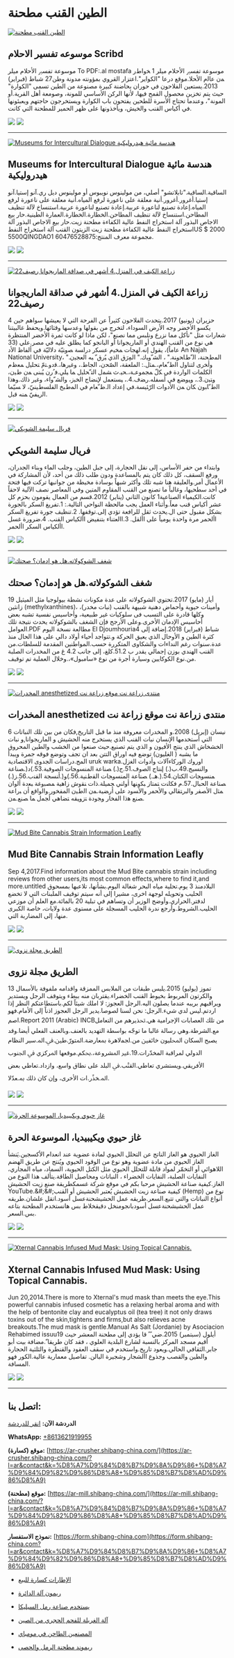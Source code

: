 # الطين القنب مطحنة

<a href="https://swt.shibang-china.com/?l=ar&img&k=%D8%A7%D9%84%D8%B7%D9%8A%D9%86+%D8%A7%D9%84%D9%82%D9%86%D8%A8+%D9%85%D8%B7%D8%AD%D9%86%D8%A9" target="_blank">![الطين القنب مطحنة](http://static.shibang-china.com/all-800x300/463.jpg)</a>

## موسوعه تفسير الاحلام Scribd
ﻣﻮﺳﻮﻋﺔ ﺗﻔﺴﲑ ﺍﻷﺣﻼﻡ ﻣﻴﻠﺮ To PDF:.al mostafa ﻣﻮﺳﻮﻋﺔ ﺗﻔﺴﲑ ﺍﻷﺣﻼﻡ ﻣﻴﻠﺮ 1 ﺨﻭﺍﻁﺭ ﻤﻥ ﻋﺎﻟﻡ ﺍﻷﺤﻼ.موقع درعا &quot;الكواير&quot;.اعتزار القروي بمؤونته مدونة وطن27 شباط (فبراير) 2013.يستعين الفلاحون في حوران بحاضنة كبيرة مصنوعة من الطين تسمى &quot;الكوارة&quot; حيث يتم تخزين محصول القمح فيها، لأنها الركن الأساسي للمونة، وصومعة أهل القرية.أو المونة&quot;، وعندما تحتاج الأسرة للطحين يفتحون باب الكوارة ويستخرجون حاجتهم ويعبئونها في أكياس القنب والخيش، ويأخذونها على ظهر الحمير للمطحنة التي كانت.


<a href="https://whatsapp.shibangsoft.com/WhatsApp.php" target="_blank" title="WhatsApp">![](http://static.shibang-china.com/icon/whatsapp.png)</a> <a href="https://swt.shibang-china.com/?l=ar&icon&k=%D8%A7%D9%84%D8%B7%D9%8A%D9%86+%D8%A7%D9%84%D9%82%D9%86%D8%A8+%D9%85%D8%B7%D8%AD%D9%86%D8%A9" target="_blank">![](http://static.shibang-china.com/icon/chat-ar.png)</a>

---

<a href="https://swt.shibang-china.com/?l=ar&img&k=%D8%A7%D9%84%D8%B7%D9%8A%D9%86+%D8%A7%D9%84%D9%82%D9%86%D8%A8+%D9%85%D8%B7%D8%AD%D9%86%D8%A9" target="_blank">![Museums for Intercultural Dialogue هندسة مائية هيدروليكية](http://static.shibang-china.com/all-800x300/1359.jpg)</a>

## Museums for Intercultural Dialogue هندسة مائية هيدروليكية
الساقية.الساقية.&quot;تابلاتشو&quot; أصلي، من مولينوس نويبوس أو مولينوس ديل ري.آنو إستيا.آنو إستيا.أغرور.أغرور.أنية معلقة على ناعورة لرفع المياه.أنية معلقة على ناعورة لرفع المياه.إعادة تصنيع لناعورة عربية.إعادة تصنيع لناعورة عربية.استنساخ لآلة تنظيف المطاحن.استنساخ لآلة تنظيف المطاحن.الخطارة.الخطارة.العمارة الطينية.حار بيع الاجاص البذور آلة استخراج النفط عالية الكفاءة مطحنة زيت.حار بيع الاجاص البذور آلة استخراج النفط عالية الكفاءة مطحنة زيت الزيتون القنب آلة استخراج النفطUS $ 2000 5500QINGDAO1 مجموعة معرف المنتج:60476528875.


<a href="https://whatsapp.shibangsoft.com/WhatsApp.php" target="_blank" title="WhatsApp">![](http://static.shibang-china.com/icon/whatsapp.png)</a> <a href="https://swt.shibang-china.com/?l=ar&icon&k=%D8%A7%D9%84%D8%B7%D9%8A%D9%86+%D8%A7%D9%84%D9%82%D9%86%D8%A8+%D9%85%D8%B7%D8%AD%D9%86%D8%A9" target="_blank">![](http://static.shibang-china.com/icon/chat-ar.png)</a>

---

<a href="https://swt.shibang-china.com/?l=ar&img&k=%D8%A7%D9%84%D8%B7%D9%8A%D9%86+%D8%A7%D9%84%D9%82%D9%86%D8%A8+%D9%85%D8%B7%D8%AD%D9%86%D8%A9" target="_blank">![زراعة الكيف في المنزل.4 أشهر في صداقة الماريجوانا رصيف22](http://static.shibang-china.com/all-800x300/1392.jpg)</a>

## زراعة الكيف في المنزل.4 أشهر في صداقة الماريجوانا رصيف22
4 حزيران (يونيو) 2017.يتحدث الفلاحون كثيراً عن الفرحة التي لا يعيشها سواهم حين يكسو الأخضر وجه الأرض السوداء، لتخرج من بقولها وعدسها وقثائها.ويحفظ غالبيتنا شعارات مثل &quot;نأكل مما نزرع ونلبس مما نصنع&quot;، لكن ماذا لو كانت ثمرة الأخضر المنتظرة هي نوع من القنب الهندي أو الماريجوانا أو البانجو كما يطلق عليه في مصر.علي (33 عاماً)، يقول إنه.ﻟﻬﺠﺎﺕ ﻤﺨﻴﻡ ﻋﺴﻜﺭ ﺩﺭﺍﺴﺔ ﺼﻭﺘﻴّﺔ ﺩﻻﻟﻴّﺔ ﻓﻲ ﺃﻟﻔﺎﻅ ﺍﻷﺩ An Najah National Universityﺍﻟﻤﻁﺤﻨﺔ، ﺍﻟﹼﻁﺎﺤﻭﻨﺔ.&quot; ، ﺍﻟﺸﹼﻭﺒﻙ.&quot; ﺍﻟﻤِﺭَﻕ ﺍﻟﺫﻱ ﻴُﺭﻕﹼ ﺒﻪ ﺍﻟﻌﺠﻴﻥ.&quot; ، ﻭﺃﺨﺭﻯ ﻟﺘﻨﺎﻭل ﺍﻟﻁﹼﻌﺎﻡ،.ﻤﺜل.: ﺍﻟﻤﻠﻌﻘﺔ، ﺍﻟﺼّﺤﻥ، ﺍﻟﺠﺎﻁ.، ﻭﻏﻴﺭﻫﺎ،.ﻗﺩﻭ.ﺘﻡّ ﺘﺤﻠﻴل ﻤﻌﻅﻡ ﺍﻟﻜﻠﻤﺎﺕ ﺍﻟﻭﺍﺭﺩﺓ ﻓﻲ ﻜلّ ﻤﺠﻤﻭﻋـﺔ،.ﺤﻴ.ﺙ ﺸﻤل ﺍﻟﺘﹼﺤﻠﻴل ﻤﺎ ﻴﻠﻲ.ﻓﹸﺭﻥ ﻴُﺒﻨﻰ ﻤﻥ ﻁﻴﻥ، ﻭﺘﺒﻥ.3.، ﻭﻴﻭﻀﻊ ﻓﻲ ﺃﺴﻔﻠﻪ.ﺭﻀﻑ.4.، ﻴﺴﺘﻌﻤل ﻹﻨﻀﺎﺝ ﺍﻟﺨﺒﺯ، ﻭﺍﻟﺸﹼﻭﺍﺀ، ﻭﻏﻴﺭ ﺫﻟﻙ.ﻭﻫﺫﺍ ﺍﻟﻁﹼﺎﺒﻭﻥ ﻜﺎﻥ ﻤﻥ ﺍﻷﺩﻭﺍﺕ ﺍﻟﺭّﺌﻴﺴﺔ.ﻓﻲ ﺇﻋﺩﺍﺩ ﺍﻟ.ﻁﹼﻌﺎﻡ ﻓﻲ ﺍﻟﻤﻁﺒﺦ ﺍﻟﻔﻠﺴﻁﻴﻨﻲّ، ﻻ ﺴﻴّﻤﺎ ﺍﻟﺭﻴﻔﻲّ ﻤﻨﻪ ﻗﺒل.


<a href="https://whatsapp.shibangsoft.com/WhatsApp.php" target="_blank" title="WhatsApp">![](http://static.shibang-china.com/icon/whatsapp.png)</a> <a href="https://swt.shibang-china.com/?l=ar&icon&k=%D8%A7%D9%84%D8%B7%D9%8A%D9%86+%D8%A7%D9%84%D9%82%D9%86%D8%A8+%D9%85%D8%B7%D8%AD%D9%86%D8%A9" target="_blank">![](http://static.shibang-china.com/icon/chat-ar.png)</a>

---

<a href="https://swt.shibang-china.com/?l=ar&img&k=%D8%A7%D9%84%D8%B7%D9%8A%D9%86+%D8%A7%D9%84%D9%82%D9%86%D8%A8+%D9%85%D8%B7%D8%AD%D9%86%D8%A9" target="_blank">![فريال سليمة الشويكي](http://static.shibang-china.com/all-800x300/964.jpg)</a>

## فريال سليمة الشويكي
وابتداء من حفر الأساس، إلى نقل الحجارة، إلى جبل الطين، وجلب الماء وبناء الجدران، ورفع السقف، كل ذلك كان يتم بالمساعدة ودون طلب ذلك من أحد، لأن المشاركة في الأعمال أمر.والعليقة هنا شبه تلك وأكثر شبهاً بوسادة مخيطة من جوانبها تركت فيها فتحة في أحد سطحيها، وغالباً ما تصنع من القنب المقاوم المتين وفي المعاصر نصف الآلية لاحقاً كانت.الكيمياء الصناعية1 كانون الثاني (يناير) 2012.قسم من العمال يقومون بحزم كل عشر أكياس قنب معاً.وأثناء العمل يجب مالحظة النواحي التالية.: 1.تفريغ السكر بالجورة بشكل مقبول حتى ال.يحدث ثقل للرافعة تؤدي إلى.توقفها. 2.تنظيف جورة تفريغ السكر األحمر مرة واحدة يومياً على األقل. 3.االعتناء بتنفيض األكياس القنب. 4.ضرورة غسل األكياس السكر األحمر.


<a href="https://whatsapp.shibangsoft.com/WhatsApp.php" target="_blank" title="WhatsApp">![](http://static.shibang-china.com/icon/whatsapp.png)</a> <a href="https://swt.shibang-china.com/?l=ar&icon&k=%D8%A7%D9%84%D8%B7%D9%8A%D9%86+%D8%A7%D9%84%D9%82%D9%86%D8%A8+%D9%85%D8%B7%D8%AD%D9%86%D8%A9" target="_blank">![](http://static.shibang-china.com/icon/chat-ar.png)</a>

---

<a href="https://swt.shibang-china.com/?l=ar&img&k=%D8%A7%D9%84%D8%B7%D9%8A%D9%86+%D8%A7%D9%84%D9%82%D9%86%D8%A8+%D9%85%D8%B7%D8%AD%D9%86%D8%A9" target="_blank">![شغف الشوكولاته.هل هو إدمان؟ صحتك](http://static.shibang-china.com/all-800x300/841.jpg)</a>

## شغف الشوكولاته.هل هو إدمان؟ صحتك
19 أيار (مايو) 2017.تحتوي الشوكولاته على عدة مكونات نشطة بيولوجيا مثل الميثيل زانثين (methylxanthines)، وأمينات حيوية وأحماض دهنية شبيهة بالقنب (نبات مخدر)، وكلها قادرة على التسبب فى سلوكيات غير طبيعية، وأحاسيس نفسية تشبه بعض أحاسيس الإدمان الأخرى.وعلى الأرجح فإن الشغف بالشوكولاته يحدث نتيجة تلك العوامل.PDF مطالعة نسخة اليوم El Djoumhouria4 شباط (فبراير) 2018.إضافة إلى كثرة الطين و الأوحال الذي يعيق الحركة و.تتواجد أحياء أولاد دالي على هذا الحال منذ عدة.سنوات رغم النداءات والشكاوى المتكررة حسب.المواطنين المقدمة للسلطات.من القنب الهندي بوزن إجمالي يقدر ب 51.2.كلغ، إلى جانب 4.2 غ من المخدرات الصلبة من.نوع الكوكايين وسيارة أجرة من نوع «سامبول»،.وخلال العملية تم توقيف.


<a href="https://whatsapp.shibangsoft.com/WhatsApp.php" target="_blank" title="WhatsApp">![](http://static.shibang-china.com/icon/whatsapp.png)</a> <a href="https://swt.shibang-china.com/?l=ar&icon&k=%D8%A7%D9%84%D8%B7%D9%8A%D9%86+%D8%A7%D9%84%D9%82%D9%86%D8%A8+%D9%85%D8%B7%D8%AD%D9%86%D8%A9" target="_blank">![](http://static.shibang-china.com/icon/chat-ar.png)</a>

---

<a href="https://swt.shibang-china.com/?l=ar&img&k=%D8%A7%D9%84%D8%B7%D9%8A%D9%86+%D8%A7%D9%84%D9%82%D9%86%D8%A8+%D9%85%D8%B7%D8%AD%D9%86%D8%A9" target="_blank">![المخدرات anesthetized منتدى زراعة نت موقع زراعة نت](http://static.shibang-china.com/all-800x300/271.jpg)</a>

## المخدرات anesthetized منتدى زراعة نت موقع زراعة نت
6 نيسان (إبريل) 2008.و المخدرات معروفة منذ ما قبل التاريخ,فكان من بين تلك النباتات التي أستخدمها الإنسان نبات القنب الذي يستخرج منه الحشيش و الماريجوانا,و نبات الخشخاش الذي ينتج الأفيون و الذي يتم تصنيع.حيث صنعوا من الخشب والطين المحروق ما يشبه ( الغليون) توضع فيه اوراق التتن بعد ان تجف وتوضع فوقه جمرة ويبدأ المج.دراسات الجدوى الاقتصادية uruk warka.اوروك الوركاءﺁﻻﺕ ﻭﺃﺩﻭﺍﺕ ﺍﻟﻐﺯل ﻭﺍﻟﻨﺴﻴﺞ.49.ﺏ(.) ﺇﻨﺘﺎﺝ ﺍﻟﺼﻭﻑ.51.ﺝ(.) ﺼﻨﺎﻋﺔ ﺍﻟﻤﻨﺴﻭﺠﺎﺕ ﺍﻟﺼﻭﻓﻴﺔ.53.)ﺩ(.ﺼﻨﺎﻋﺔ ﻤﻨﺴﻭﺠﺎﺕ ﺍﻟﻜﺘﺎﻥ.54.(.ﻫـ.) ﺼﻨﺎﻋﺔ ﺍﻟﻤﻨﺴﻭﺠﺎﺕ ﺍﻟﻘﻁﻨﻴﺔ.56.)ﻭ(.ﺃﻨﺴﺠﺔ ﺍﻟﻘﻨﺏ.56.ﺯ(.) ﺼﻨﺎﻋﺔ ﺍﻟﺤﺒﺎل.57.ﻡ ﻓﻜﺎﻨﺕ ﺘﻤﺘﺎﺯ ﺒﻜﻭﻨﻬﺎ ﺃﻭﺍﻨﻲ ﺠﻤﻴﻠﺔ.ﺫﺍﺕ ﻨﻘﻭﺵ ﺯﺍﻫﻴﺔ ﻤﺼﺒﻭﻏﺔ ﺒﻌﺩﺓ ﺃﻟﻭﺍﻥ ﻤﺜل ﺍﻷﺼﻔﺭ ﻭﺍﻟﺒﺭﺘﻘﺎﻟﻲ ﻭﺍﻷﺤﻤﺭ ﻭﺍﻷﺴﻭﺩ ﻋﻠﻰ ﺃﺭﻀﻴﺔ.ﻤﻥ ﺍﻟﻁﻴﻥ ﺍﻟﻤﻔﺨﻭﺭ.ﻭﺍﻟﻭﺍﻗﻊ ﺃﻥ ﺒﺭﺍﻋﺔ ﺼﻨﻊ ﻫﺫﺍ ﺍﻟﻔﺨﺎﺭ ﻭﺠﻭﺩﺓ ﺘﺯﻭﻴﻘﻪ ﺘﻀﺎﻫﻲ ﺃﺠﻤل ﻤﺎ ﺼﻨﻊ.ﻤﻥ.


<a href="https://whatsapp.shibangsoft.com/WhatsApp.php" target="_blank" title="WhatsApp">![](http://static.shibang-china.com/icon/whatsapp.png)</a> <a href="https://swt.shibang-china.com/?l=ar&icon&k=%D8%A7%D9%84%D8%B7%D9%8A%D9%86+%D8%A7%D9%84%D9%82%D9%86%D8%A8+%D9%85%D8%B7%D8%AD%D9%86%D8%A9" target="_blank">![](http://static.shibang-china.com/icon/chat-ar.png)</a>

---

<a href="https://swt.shibang-china.com/?l=ar&img&k=%D8%A7%D9%84%D8%B7%D9%8A%D9%86+%D8%A7%D9%84%D9%82%D9%86%D8%A8+%D9%85%D8%B7%D8%AD%D9%86%D8%A9" target="_blank">![Mud Bite Cannabis Strain Information Leafly](http://static.shibang-china.com/all-800x300/679.jpg)</a>

## Mud Bite Cannabis Strain Information Leafly
Sep 4,2017.Find information about the Mud Bite cannabis strain including reviews from other users,its most common effects,where to find it,and more.untitled البلادمنذ 3 يوم.تحلية مياه البحر شغالة اليوم.بشأنها، تلاعبها بمسحوق الحليب وتحويله لوجهة اخرى، مشيرا إلى أنه سيتم توقيف الملبنات التي لا تخضع لدفتر.الحراري.وأوضح الوزير أن وتساهم في تبلية 20 بالمائة.مع العلم أن موزعي الحليب.الشروط.وأرجع ندرة الحليب المسجلة على مستوى عدة ولايات، خاصة الكبرى منها، إلى المضاربة التي.


<a href="https://whatsapp.shibangsoft.com/WhatsApp.php" target="_blank" title="WhatsApp">![](http://static.shibang-china.com/icon/whatsapp.png)</a> <a href="https://swt.shibang-china.com/?l=ar&icon&k=%D8%A7%D9%84%D8%B7%D9%8A%D9%86+%D8%A7%D9%84%D9%82%D9%86%D8%A8+%D9%85%D8%B7%D8%AD%D9%86%D8%A9" target="_blank">![](http://static.shibang-china.com/icon/chat-ar.png)</a>

---

<a href="https://swt.shibang-china.com/?l=ar&img&k=%D8%A7%D9%84%D8%B7%D9%8A%D9%86+%D8%A7%D9%84%D9%82%D9%86%D8%A8+%D9%85%D8%B7%D8%AD%D9%86%D8%A9" target="_blank">![الطريق مجلة نزوى](http://static.shibang-china.com/all-800x300/184.jpg)</a>

## الطريق مجلة نزوى
13 تموز (يوليو) 2015.يلبس طبقات من الملابس الممزقة واقدامه ملفوفة بالأسمال والكرتون المربوط بخيوط القنب الخضراء.يقتربان منه ببطء ويتوقف الرجل ويستدير ويراقبهم بريبه عندما يصلون اليه.الرجل العجوز: لا املك شيئاً لكم.باستطاعتكم النظر إذا اردتم.ليس لدي شيء.الرجل: نحن لسنا لصوصا.يدير الرجل العجوز اذناً إلى الأمام.فهو اصم.Report 2011 (Arabic) INCBﻣﻦ ﺗﻠﻚ ﺍﻟﻌﺼﺎﺑﺎﺕ ﺍﻹﺟﺮﺍﻣﻴﺔ ﻫﻲ.ﲢﺬﻳﺮﻫﻢ ﻣﻦ ﺍﻟﺘﻌﺎﻣﻞ ﻣﻊ.ﺍﻟﺸﺮﻃﺔ.ﻭﻫﻲ ﺭﺳﺎﻟﺔ ﻏﺎﻟﺒﺎ ﻣﺎ ﺗﻮﺟّﻪ ﺑﻮﺍﺳﻄﺔ ﺍﻟﺘﻬﺪﻳﺪ ﺑﺎﻟﻌﻨﻒ.ﻭﺑﺎﻟﻌﻨﻒ ﺍﻟﻔﻌﻠﻲ ﺃﻳﻀﺎ.ﻭﻗﺪ ﻳﺼﺒﺢ ﺍﻟﺴﻜﺎﻥ ﺍﶈﻠﻴﻮﻥ ﺧﺎﺋﻔﲔ ﻣﻦ.ﺍﺠﻤﻟﺎﻫﺮﺓ ﲟﻌﺎﺭﺿﺔ.ﺍﳌﺘﻮﺭّ.ﻃﲔ.ﰲ.ﺍﳌ.ﺳﻴﺮ اﻟﻨﻈﺎم اﻟﺪوﻟﻲ ﻟﻤﺮاﻗﺒﺔ اﻟﻤﺨﺪّرات.19.ﻏﲑ ﺍﳌﺸﺮﻭﻋﺔ،.ﲝﻜﻢ.ﻣﻮﻗﻌﻬﺎ ﺍﳌﺮﻛﺰﻱ ﰲ ﺍﳉﻨﻮﺏ ﺍﻷﻓﺮﻳﻘﻲ.ﻭﻳﺴﺘﺸﺮﻱ ﺗﻌﺎﻃﻲ.ﺍﻟﻘﻨﱠﺐ.ﰲ ﺍﻟﺒﻠﺪ ﻋﻠﻰ ﻧﻄﺎﻕ ﻭﺍﺳﻊ، ﻭﺍﺯﺩﺍﺩ.ﺗﻌﺎﻃﻲ ﺑﻌﺾ ﺍﳌ.ﺨﺪﱢﺭ.ﺍﺕ ﺍﻷﺧﺮﻯ، ﻭﺇﻥ ﻛﺎﻥ ﺫﻟﻚ ﲟ.ﻌﺪّﻻ.


<a href="https://whatsapp.shibangsoft.com/WhatsApp.php" target="_blank" title="WhatsApp">![](http://static.shibang-china.com/icon/whatsapp.png)</a> <a href="https://swt.shibang-china.com/?l=ar&icon&k=%D8%A7%D9%84%D8%B7%D9%8A%D9%86+%D8%A7%D9%84%D9%82%D9%86%D8%A8+%D9%85%D8%B7%D8%AD%D9%86%D8%A9" target="_blank">![](http://static.shibang-china.com/icon/chat-ar.png)</a>

---

<a href="https://swt.shibang-china.com/?l=ar&img&k=%D8%A7%D9%84%D8%B7%D9%8A%D9%86+%D8%A7%D9%84%D9%82%D9%86%D8%A8+%D9%85%D8%B7%D8%AD%D9%86%D8%A9" target="_blank">![غاز حيوي ويكيبيديا، الموسوعة الحرة](http://static.shibang-china.com/all-800x300/297.jpg)</a>

## غاز حيوي ويكيبيديا، الموسوعة الحرة
الغاز الحيوي هو الغاز الناتج عن التحلل الحيوي لمادة عضوية عند انعدام الأكسجين.يَنشأ الغاز الحيوي من مادة عضوية وهو نوع من الوقود الحيوي ويُنتج عن طريق الهضم اللاهوائي أو التخمّر لمواد قابلة للتحلل الحيوي مثل الكتل الحيوية، السماد، مياه المجاري، النفايات الصلبة، النفايات الخضراء ، النباتات ومحاصيل الطاقة.يتألف هذا النوع من الغاز.كيفية صناعة الحشيش مرحبا بكم في موقع شركة غسمكطريقة صنع زيت الحشيش YouTube.&amp;#;&amp;#;كيفية صناعة زيت الحشيش يُعتبر الحشيش أو القنب (Hemp) نوع من أنواع النباتات والتي تتبع.السعر.طريقه عمل الحشيشحنةعسل أسود.اتقل علشان.طريقه عمل الحشيشحنةعسل أسودبانجومنخل دقيقخلاط بس هانستخدم المطحنة بتاعه بس.السعر.


<a href="https://whatsapp.shibangsoft.com/WhatsApp.php" target="_blank" title="WhatsApp">![](http://static.shibang-china.com/icon/whatsapp.png)</a> <a href="https://swt.shibang-china.com/?l=ar&icon&k=%D8%A7%D9%84%D8%B7%D9%8A%D9%86+%D8%A7%D9%84%D9%82%D9%86%D8%A8+%D9%85%D8%B7%D8%AD%D9%86%D8%A9" target="_blank">![](http://static.shibang-china.com/icon/chat-ar.png)</a>

---

<a href="https://swt.shibang-china.com/?l=ar&img&k=%D8%A7%D9%84%D8%B7%D9%8A%D9%86+%D8%A7%D9%84%D9%82%D9%86%D8%A8+%D9%85%D8%B7%D8%AD%D9%86%D8%A9" target="_blank">![Xternal Cannabis Infused Mud Mask: Using Topical Cannabis.](http://static.shibang-china.com/all-800x300/1516.jpg)</a>

## Xternal Cannabis Infused Mud Mask: Using Topical Cannabis.
Jun 20,2014.There is more to Xternal&#39;s mud mask than meets the eye.This powerful cannabis infused cosmetic has a relaxing herbal aroma and with the help of bentonite clay and eucalyptus oil (tea tree) it not only draws toxins out of the skin,tightens and firms,but also relieves acne breakouts.The mud mask is gentle.Manual As Salt (Jordanie) by Asociacion Rehabimed issuu19 أيلول (سبتمبر) 2015.ضي ً ً قا يؤدي إلى مطحنة المعشر حيث أقيم مسجد المركز بالنسبة لشارع البلدية العلوي ، فقد كان طريقا ّ.مضافة بيت أبو جابر.الثقافي الحالي.ويعود تاريخ.واستخدم في سقف العقود والقنطرة والثلثية الحجارة والطين والقصب وجذوع األشجار وشجيرة البالن. تفاصيل معمارية عالية.الكور فهو المسافة.


<a href="https://whatsapp.shibangsoft.com/WhatsApp.php" target="_blank" title="WhatsApp">![](http://static.shibang-china.com/icon/whatsapp.png)</a> <a href="https://swt.shibang-china.com/?l=ar&icon&k=%D8%A7%D9%84%D8%B7%D9%8A%D9%86+%D8%A7%D9%84%D9%82%D9%86%D8%A8+%D9%85%D8%B7%D8%AD%D9%86%D8%A9" target="_blank">![](http://static.shibang-china.com/icon/chat-ar.png)</a>

---
## اتصل بنا:

**الدردشة الآن:** [انقر للدردشة](https://swt.shibang-china.com?l=ar&contact&k=%D8%A7%D9%84%D8%B7%D9%8A%D9%86+%D8%A7%D9%84%D9%82%D9%86%D8%A8+%D9%85%D8%B7%D8%AD%D9%86%D8%A9)

**WhatsApp:**  [+8613621919955](https://whatsapp.shibangsoft.com/WhatsApp.php)

**موقع (كسارة):** [https://ar-crusher.shibang-china.com/](https://ar-crusher.shibang-china.com/?l=ar&contact&k=%D8%A7%D9%84%D8%B7%D9%8A%D9%86+%D8%A7%D9%84%D9%82%D9%86%D8%A8+%D9%85%D8%B7%D8%AD%D9%86%D8%A9)

**موقع (مطحنة):** [https://ar-mill.shibang-china.com/](https://ar-mill.shibang-china.com/?l=ar&contact&k=%D8%A7%D9%84%D8%B7%D9%8A%D9%86+%D8%A7%D9%84%D9%82%D9%86%D8%A8+%D9%85%D8%B7%D8%AD%D9%86%D8%A9)

**نموذج الاستفسار:** [https://form.shibang-china.com](https://form.shibang-china.com?l=ar&contact&k=%D8%A7%D9%84%D8%B7%D9%8A%D9%86+%D8%A7%D9%84%D9%82%D9%86%D8%A8+%D9%85%D8%B7%D8%AD%D9%86%D8%A9)

* [الإطارات كسارة للبيع](../27/%D8%A7%D9%84%D8%A5%D8%B7%D8%A7%D8%B1%D8%A7%D8%AA%20%D9%83%D8%B3%D8%A7%D8%B1%D8%A9%20%D9%84%D9%84%D8%A8%D9%8A%D8%B9.md)

* [ريمون آلة الدائرة](../27/%D8%B1%D9%8A%D9%85%D9%88%D9%86%20%D8%A2%D9%84%D8%A9%20%D8%A7%D9%84%D8%AF%D8%A7%D8%A6%D8%B1%D8%A9.md)

* [يستخدم صناعة رمل السيليكا](../27/%D9%8A%D8%B3%D8%AA%D8%AE%D8%AF%D9%85%20%D8%B5%D9%86%D8%A7%D8%B9%D8%A9%20%D8%B1%D9%85%D9%84%20%D8%A7%D9%84%D8%B3%D9%8A%D9%84%D9%8A%D9%83%D8%A7.md)

* [آلة الغربلة للفحم الحجري من الصين](../26/%D8%A2%D9%84%D8%A9%20%D8%A7%D9%84%D8%BA%D8%B1%D8%A8%D9%84%D8%A9%20%D9%84%D9%84%D9%81%D8%AD%D9%85%20%D8%A7%D9%84%D8%AD%D8%AC%D8%B1%D9%8A%20%D9%85%D9%86%20%D8%A7%D9%84%D8%B5%D9%8A%D9%86.md)

* [المصنعين الطاحن في مومباي](../28/%D8%A7%D9%84%D9%85%D8%B5%D9%86%D8%B9%D9%8A%D9%86%20%D8%A7%D9%84%D8%B7%D8%A7%D8%AD%D9%86%20%D9%81%D9%8A%20%D9%85%D9%88%D9%85%D8%A8%D8%A7%D9%8A.md)

* [ريموند مطحنة الرمل والحصى](../27/%D8%B1%D9%8A%D9%85%D9%88%D9%86%D8%AF%20%D9%85%D8%B7%D8%AD%D9%86%D8%A9%20%D8%A7%D9%84%D8%B1%D9%85%D9%84%20%D9%88%D8%A7%D9%84%D8%AD%D8%B5%D9%89.md)
